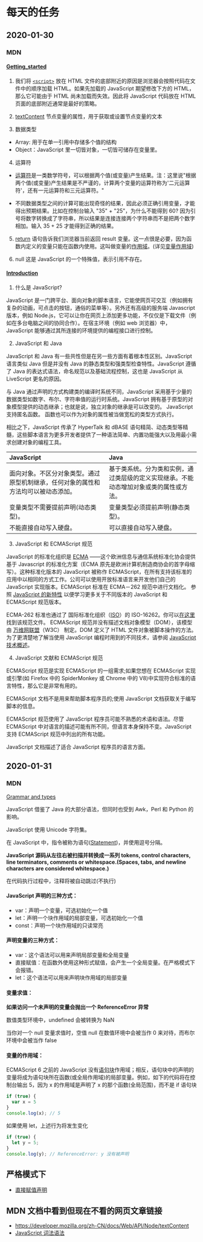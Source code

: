 # 每天的任务

## 2020-01-30

### MDN

#### [Getting_started](https://developer.mozilla.org/zh-CN/docs/Learn/Getting_started_with_the_web/JavaScript_basics)

1. 我们将 [`<script>`](https://developer.mozilla.org/zh-CN/docs/Web/HTML/Element/script) 放在 HTML 文件的底部附近的原因是浏览器会按照代码在文件中的顺序加载 HTML。如果先加载的 JavaScript 期望修改下方的 HTML，那么它可能由于 HTML 尚未加载而失效。因此将 JavaScript 代码放在 HTML 页面的底部附近通常是最好的策略。

2. [textContent](https://developer.mozilla.org/zh-CN/docs/Web/API/Node/textContent)
   节点变量的属性，用于获取或设置节点变量的文本

3. 数据类型

- Array: 用于在单一引用中存储多个值的结构
- Object：JavaScript 里一切皆对象，一切皆可储存在变量里。

4. 运算符

- [运算符](https://developer.mozilla.org/en-US/docs/Glossary/Operator)是一类数学符号，可以根据两个值(或变量)产生结果。注：这里说"根据两个值(或变量)产生结果是不严谨的，计算两个变量的运算符称为'二元运算符'，还有一元运算符和三元运算符。"

- 不同数据类型之间的计算可能出现奇怪的结果，因此必须正确引用变量，才能得出预期结果。比如在控制台输入 "35" + "25"，为什么不能得到 60? 因为引号将数字转换成了字符串，所以结果是连接连接两个字符串而不是把两个数字相加。输入 35 + 25 才能得到正确的结果。

5. [return](https://developer.mozilla.org/zh-CN/docs/Web/JavaScript/Reference/Statements/return) 语句告诉我们浏览器当前返回 result 变量。这一点很是必要，因为函数内定义的变量只能在函数内使用。这叫做变量的[作用域](https://developer.mozilla.org/zh-CN/docs/Glossary/Scope)。(详见[变量作用域](https://developer.mozilla.org/zh-CN/docs/Web/JavaScript/Guide/Values,_variables,_and_literals#Variable_scope))

6. null
   这是 JavaScript 的一个特殊值，表示引用不存在。

#### [Introduction](https://developer.mozilla.org/zh-CN/docs/Web/JavaScript/Guide/Introduction)

1. 什么是 JavaScript?

JavaScript 是一门跨平台、面向对象的脚本语言，它能使网页可交互（例如拥有复杂的动画，可点击的按钮，通俗的菜单等）。另外还有高级的服务端 Javascript 版本，例如 Node.js，它可以让你在网页上添加更多功能，不仅仅是下载文件（例如在多台电脑之间的协同合作）。在宿主环境（例如 web 浏览器）中， JavaScript 能够通过其所连接的环境提供的编程接口进行控制。

2. JavaScript 和 Java

JavaScript 和 Java 有一些共性但是在另一些方面有着根本性区别。JavaScript 语言类似 Java 但是并没有 Java 的静态类型和强类型检查特性。JavaScript 遵循了 Java 的表达式语法，命名规范以及基础流程控制，这也是 JavaScript 从 LiveScript 更名的原因。

与 Java 通过声明的方式构建类的编译时系统不同，JavaScript 采用基于少量的数据类型如数字、布尔、字符串值的运行时系统。JavaScript 拥有基于原型的对象模型提供的动态继承；也就是说，独立对象的继承是可以改变的。 JavaScript 支持匿名函数。 函数也可以作为对象的属性被当做宽松的类型方式执行。

相比之下，JavaScript 传承了 HyperTalk 和 dBASE 语句精简、动态类型等精髓，这些脚本语言为更多开发者提供了一种语法简单、内置功能强大以及用最小需求创建对象的编程工具。

| JavaScript                                                                         | Java                                                                                   |
| :--------------------------------------------------------------------------------- | :------------------------------------------------------------------------------------- |
| 面向对象。不区分对象类型。通过原型机制继承，任何对象的属性和方法均可以被动态添加。 | 基于类系统。分为类和实例，通过类层级的定义实现继承。不能动态增加对象或类的属性或方法。 |
| 变量类型不需要提前声明(动态类型)。                                                 | 变量类型必须提前声明(静态类型)。                                                       |
| 不能直接自动写入硬盘。                                                             | 可以直接自动写入硬盘。                                                                 |

3. JavaScript 和 ECMAScript 规范

JavaScript 的标准化组织是 [ECMA](http://www.ecma-international.org/) ——这个欧洲信息与通信系统标准化协会提供基于 Javascript 的标准化方案（ECMA 原先是欧洲计算机制造商协会的首字母缩写）。这种标准化版本的 JavaScript 被称作 ECMAScript，在所有支持该标准的应用中以相同的方式工作。公司可以使用开放标准语言来开发他们自己的 JavaScript 实现版本。ECMAScript 标准在 ECMA－262 规范中进行文档化。 参照 [JavaScript 的新特性](https://developer.mozilla.org/en-US/docs/Web/JavaScript/New_in_JavaScript) 以便学习更多关于不同版本的 JavaScript 和 ECMAScript 规范版本。

ECMA-262 标准也通过了 国际标准化组织（[ISO](http://www.iso.ch/)）的 ISO-16262。你可以[在这里](http://www.ecma-international.org/publications/standards/Ecma-262.htm)找到该规范文件。 ECMAScript 规范并没有描述文档对象模型（DOM），该模型由 [万维网联盟](http://www.w3.org/)（W3C） 制定。DOM 定义了 HTML 文件对象被脚本操作的方法。为了更清楚地了解当使用 JavaScript 编程时用到的不同技术，请参阅 [JavaScript 技术概述](https://developer.mozilla.org/zh-CN/docs/Web/JavaScript/JavaScript_technologies_overview)。

4. JavaScript 文献和 ECMAScript 规范

ECMAScript 规范是实现 ECMAScript 的一组需求;如果您想在 ECMAScript 实现或引擎(如 Firefox 中的 SpiderMonkey 或 Chrome 中的 V8)中实现符合标准的语言特性，那么它是非常有用的。

ECMAScript 文档不是用来帮助脚本程序员的;使用 JavaScript 文档获取关于编写脚本的信息。

ECMAScript 规范使用了 JavaScript 程序员可能不熟悉的术语和语法。尽管 ECMAScript 中对语言的描述可能有所不同，但语言本身保持不变。JavaScript 支持 ECMAScript 规范中列出的所有功能。

JavaScript 文档描述了适合 JavaScript 程序员的语言方面。

## 2020-01-31

### MDN

[Grammar and types](https://developer.mozilla.org/zh-CN/docs/Web/JavaScript/Guide/Grammar_and_Types)

JavaScript 借鉴了 Java 的大部分语法，但同时也受到 Awk，Perl 和 Python 的影响。

JavaScript 使用 Unicode 字符集。

在 JavaScript 中，指令被称为语句([Statement](https://developer.mozilla.org/zh-CN/docs/Glossary/Statement))，并使用逗号分隔。

**JavaScript 源码从左往右被扫描并转换成一系列 tokens, control characters, line terminators, comments or whitespace.(Spaces, tabs, and newline characters are considered whitespace.)**

在代码执行过程中，注释将被自动跳过(不执行)

#### JavaScript 声明的三种方式：

- var：声明一个变量，可选初始化一个值
- let：声明一个块作用域的局部变量，可选初始化一个值
- const：声明一个块作用域的只读常亮

#### 声明变量的三种方式：

- var：这个语法可以用来声明局部变量和全局变量
- <a id="直接赋值声明">直接赋值</a>：在函数外使用这种形式赋值，会产生一个全局变量。在严格模式下会报错。
- let：这个语法可以用来声明块作用域的局部变量

#### 变量求值：

**如果访问一个未声明的变量会抛出一个 ReferenceError 异常**

数值类型环境中，undefined 会被转换为 NaN

当你对一个 null 变量求值时，空值 null 在数值环境中会被当作 0 来对待，而布尔环境中会被当作 false

#### 变量的作用域：

ECMAScript 6 之前的 JavaScript 没有[语句块](https://developer.mozilla.org/zh-CN/docs/JavaScript/Guide/Statements#Block_Statement)作用域；相反，语句块中的声明的变量将成为语句块所在函数(或全局作用域)的局部变量。例如，如下的代码将在控制台输出 5，因为 x 的作用域是声明了 x 的那个函数(全局范围)，而不是 if 语句块

```js
if (true) {
  var x = 5
}
console.log(x); // 5
```

如果使用 let，上述行为将发生变化

```js
if (true) {
  let y = 5;
}
console.log(y); // ReferenceError: y 没有被声明
```



## 严格模式下

- [直接赋值声明](#直接赋值声明)

## MDN 文档中看到但现在不看的网页文章链接

- <https://developer.mozilla.org/zh-CN/docs/Web/API/Node/textContent>
- [JavaScript 词法语法](https://developer.mozilla.org/zh-CN/docs/Web/JavaScript/Reference/Lexical_grammar)
